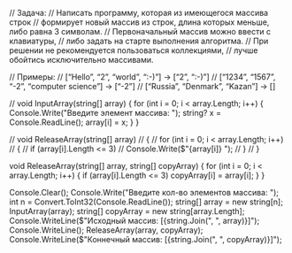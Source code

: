 // Задача:
// Написать программу, которая из имеющегося массива строк
// формирует новый массив из строк, длина которых меньше, либо равна 3 символам.
// Первоначальный массив можно ввести с клавиатуры,
// либо задать на старте выполнения алгоритма.
// При решении не рекомендуется пользоваться коллекциями,
// лучше обойтись исключительно массивами.

// Примеры:
// [“Hello”, “2”, “world”, “:-)”] → [“2”, “:-)”]
// [“1234”, “1567”, “-2”, “computer science”] → [“-2”]
// [“Russia”, “Denmark”, “Kazan”] → []

//
void InputArray(string[] array)
{
    for (int i = 0; i < array.Length; i++)
    {
        Console.Write("Введите элемент массива: ");
        string? x = Console.ReadLine();
        array[i] = x;
    }
}

// void ReleaseArray(string[] array)
// {
//     for (int i = 0; i < array.Length; i++)
    // {
    //     if (array[i].Length <= 3)
    //         Console.Write($"{array[i]} ");
    // }
// }

void ReleaseArray(string[] array, string[] copyArray)
{
    for (int i = 0; i < array.Length; i++)
    {
        if (array[i].Length <= 3)
            copyArray[i] =  array[i];
    }
}

Console.Clear();
Console.Write("Введите кол-во элементов массива: ");
int n = Convert.ToInt32(Console.ReadLine());
string[] array = new string[n];
InputArray(array);
string[] copyArray = new string[array.Length];
Console.WriteLine($"Исходный массив: [{string.Join(", ", array)}]");
Console.WriteLine();
ReleaseArray(array, copyArray);
Console.WriteLine($"Коннечный массив: [{string.Join(", ", copyArray)}]");